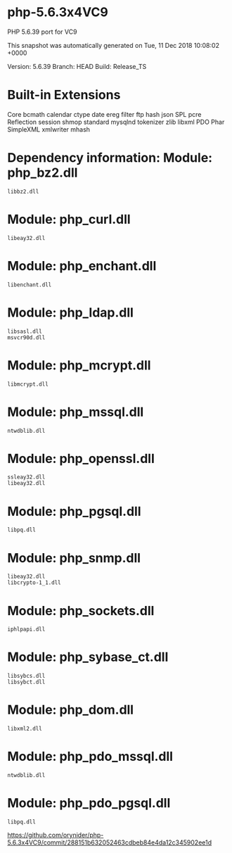 # php-5.6.3x4VC9

PHP 5.6.39 port for VC9

This snapshot was automatically generated on
Tue, 11 Dec 2018 10:08:02 +0000

Version: 5.6.39
Branch: HEAD
Build: Release_TS

Built-in Extensions
===========================
Core
bcmath
calendar
ctype
date
ereg
filter
ftp
hash
json
SPL
pcre
Reflection
session
shmop
standard
mysqlnd
tokenizer
zlib
libxml
PDO
Phar
SimpleXML
xmlwriter
mhash


Dependency information:
Module: php_bz2.dll
===========================
	libbz2.dll

Module: php_curl.dll
===========================
	libeay32.dll

Module: php_enchant.dll
===========================
	libenchant.dll

Module: php_ldap.dll
===========================
	libsasl.dll
	msvcr90d.dll

Module: php_mcrypt.dll
===========================
	libmcrypt.dll

Module: php_mssql.dll
===========================
	ntwdblib.dll

Module: php_openssl.dll
===========================
	ssleay32.dll
	libeay32.dll

Module: php_pgsql.dll
===========================
	libpq.dll

Module: php_snmp.dll
===========================
	libeay32.dll
	libcrypto-1_1.dll

Module: php_sockets.dll
===========================
	iphlpapi.dll

Module: php_sybase_ct.dll
===========================
	libsybcs.dll
	libsybct.dll

Module: php_dom.dll
===========================
	libxml2.dll

Module: php_pdo_mssql.dll
===========================
	ntwdblib.dll

Module: php_pdo_pgsql.dll
===========================
	libpq.dll




https://github.com/orynider/php-5.6.3x4VC9/commit/288151b632052463cdbeb84e4da12c345902ee1d
